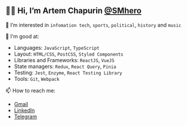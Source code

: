 ## 👋🏻 Hi, I’m Artem Chapurin [@SMhero](https://github.com/SMhero)

💈 I’m interested in `infomation tech`, `sports`, `political`, `history` and `music`

🔬 I'm good at:
  - Languages: `JavaScript`, `TypeScript`
  - Layout: `HTML/CSS`, `PostCSS`, `Styled Components`
  - Libraries and Frameworks: `ReactJS`, `VueJS`
  - State managers: `Redux`, `React Query`, `Pinia`
  - Testing: `Jest`, `Enzyme`, `React Testing Library`
  - Tools: `Git`, `Webpack`

📫 How to reach me:
  - [Gmail](smhero62@gmail.com)
  - [LinkedIn](https://www.linkedin.com/in/artemchapurin/)
  - [Telegram](@smhero)

<!---
SMhero/SMhero is a ✨ special ✨ repository because its `README.md` (this file) appears on your GitHub profile.
You can click the Preview link to take a look at your changes.
--->
